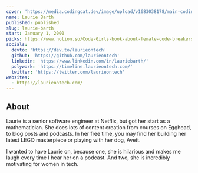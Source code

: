```yaml
---
cover: 'https://media.codingcat.dev/image/upload/v1683038178/main-codingcatdev-photo/podcast-guest/laurieontech'
name: Laurie Barth
published: published
slug: laurie-barth
start: January 1, 2000
picks: https://www.notion.so/Code-Girls-book-about-female-code-breakers-during-WW-II-79b44bcdc2ec4bb08502300b5f66dd1a, https://www.notion.so/Drop-mechanical-keyboard-shop-10c08679d86742c4be18586468b58846
socials:
  devto: 'https://dev.to/laurieontech'
  github: 'https://github.com/laurieontech'
  linkedin: 'https://www.linkedin.com/in/lauriebarth/'
  polywork: 'https://timeline.laurieontech.com/'
  twitter: 'https://twitter.com/laurieontech'
websites:
  - https://laurieontech.com/
---
```


## About

Laurie is a senior software engineer at Netflix, but got her start as a mathematician. She does lots of content creation from courses on Egghead, to blog posts and podcasts. In her free time, you may find her building her latest LEGO masterpiece or playing with her dog, Avett.

I wanted to have Laurie on, because one, she is hilarious and makes me laugh every time I hear her on a podcast. And two, she is incredibly motivating for women in tech.
